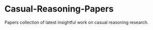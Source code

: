 # Casual-Reasoning-Papers
Papers collection of latest insightful work on casual reasoning research.
